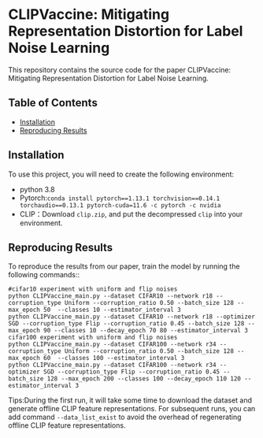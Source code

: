 # CLIPVaccine: Mitigating Representation Distortion for Label Noise Learning
This repository contains the source code for the paper CLIPVaccine: Mitigating Representation Distortion for Label Noise Learning.
## Table of Contents  
- [Installation](#Installation)
- [Reproducing Results](#Reproducing-Results)
## Installation
To use this project, you will need to create the following environment:
- python 3.8
- Pytorch:`conda install pytorch==1.13.1 torchvision==0.14.1 torchaudio==0.13.1 pytorch-cuda=11.6 -c pytorch -c nvidia`
- CLIP：Download `clip.zip`, and put the decompressed `clip` into your environment.
## Reproducing Results
To reproduce the results from our paper, train the model by running the following commands::
```
#cifar10 experiment with uniform and flip noises
python CLIPVaccine_main.py --dataset CIFAR10 --network r18 --corruption_type Uniform --corruption_ratio 0.50 --batch_size 128 --max_epoch 50  --classes 10 --estimator_interval 3 
python CLIPVaccine_main.py --dataset CIFAR10 --network r18 --optimizer SGD --corruption_type Flip --corruption_ratio 0.45 --batch_size 128 --max_epoch 90 --classes 10 --decay_epoch 70 80 --estimator_interval 3 
cifar100 experiment with uniform and flip noises
python CLIPVaccine_main.py --dataset CIFAR100 --network r34 --corruption_type Uniform --corruption_ratio 0.50 --batch_size 128 --max_epoch 60  --classes 100 --estimator_interval 3
python CLIPVaccine_main.py --dataset CIFAR100 --network r34 --optimizer SGD --corruption_type Flip --corruption_ratio 0.45 --batch_size 128 --max_epoch 200 --classes 100 --decay_epoch 110 120 --estimator_interval 3
```
Tips:During the first run, it will take some time to download the dataset and generate offline CLIP feature representations. For subsequent runs, you can add command `--data_list_exist` to avoid the overhead of regenerating offline CLIP feature representations.

